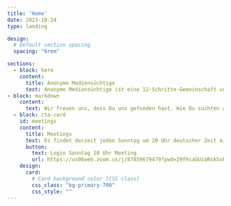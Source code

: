 ```yaml
---
title: 'Home'
date: 2023-10-24
type: landing

design:
  # Default section spacing
  spacing: "6rem"

sections:
  - block: hero
    content:
      title: Anonyme Mediensüchtige
      text: Anonyme Mediensüchtige ist eine 12-Schritte-Gemeinschaft von Menschen, die sich gegenseitig bei der Genesung von der zwanghaften Nutzung aller Medien unterstützen.
- block: markdown
    content:
      text: Wir freuen uns, dass Du uns gefunden hast. Wie Du suchten auch wir nach einem Ausweg aus dem Medienwahnsinn. Wir probierten eine Strategie nach der anderen aus, um unsere Mediensucht zu heilen, fielen aber immer wieder in zwanghaftes, obsessives Verhalten zurück.
  - block: cta-card
    id: meetings
    content:
      title: Meetings
      text: Es findet derzeit jeden Sonntag um 20 Uhr deutscher Zeit ein Meeting der Anonymen Mediensüchtigen auf Zoom statt. Zusätzlich zu unserem deutschsprachigen Treffen kannst Du auch unseren vollständigen [Zeitplan](https://www.mediaaddictsanonymous.org/meetings) der internationalen Treffen einsehen.
      button:
        text: Login Sonntag 20 Uhr Meeting
        url: https://us06web.zoom.us/j/87859679479?pwd=Z9fhcaGUzaRsk5vbMjhH2Ts7nsb8T4.1
    design:
      card:
        # Card background color (CSS class)
        css_class: "bg-primary-700"
        css_style: ""
---
```

